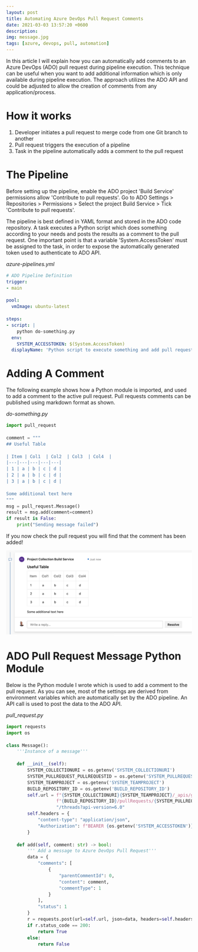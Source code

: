 ```yaml
---
layout: post
title: Automating Azure DevOps Pull Request Comments
date: 2021-03-03 13:57:20 +0600
description: 
img: message.jpg
tags: [azure, devops, pull, automation]
---
```


In this article I will explain how you can automatically add comments to an Azure DevOps (ADO) pull request during pipeline execution.  This technique can be useful when you want to add additional information which is only available during pipeline execution.  The approach utilizes the ADO API and could be adjusted to allow the creation of comments from any application/process.

# How it works 

1. Developer initiates a pull request to merge code from one Git branch to another
2. Pull request triggers the execution of a pipeline
3. Task in the pipeline automatically adds a comment to the pull request

# The Pipeline

Before setting up the pipeline, enable the ADO project 'Build Service' permissions allow 'Contribute to pull requests'.  Go to ADO Settings > Repositories > Permissions > Select the project Build Service > Tick 'Contribute to pull requests'.

The pipeline is best defined in YAML format and stored in the ADO code repository.  A task executes a Python script which does something according to your needs and posts the results as a comment to the pull request.  One important point is that a variable 'System.AccessToken' must be assigned to the task, in order to expose the automatically generated token used to authenticate to ADO API. 

*azure-pipelines.yml*
```yaml
# ADO Pipeline Definition
trigger:
- main

pool:
  vmImage: ubuntu-latest

steps:
- script: |
    python do-something.py
  env:
    SYSTEM_ACCESSTOKEN: $(System.AccessToken)
  displayName: 'Python script to execute something and add pull request comment'
```

# Adding A Comment

The following example shows how a Python module is imported, and used to add a comment to the active pull request.  Pull requests comments can be published using markdown format as shown.

*do-something.py*
```python
import pull_request

comment = """
## Useful Table

| Item | Col1  | Col2  | Col3  | Col4  |
|---|---|---|---|---|
| 1 | a | b | c | d |
| 2 | a | b | c | d |
| 3 | a | b | c | d |

Some additional text here
"""
msg = pull_request.Message()
result = msg.add(comment=comment)
if result is False:
    print("Sending message failed")
```

If you now check the pull request you will find that the comment has been added!

![](/assets/img/ado-pull-request/pull-request-comment.png)

# ADO Pull Request Message Python Module

Below is the Python module I wrote which is used to add a comment to the pull request.  As you can see, most of the settings are derived from environment variables which are automatically set by the ADO pipeline.  An API call is used to post the data to the ADO API.

*pull_request.py*
```python
import requests
import os

class Message():
    '''Instance of a message'''

    def __init__(self):
        SYSTEM_COLLECTIONURI = os.getenv('SYSTEM_COLLECTIONURI')
        SYSTEM_PULLREQUEST_PULLREQUESTID = os.getenv('SYSTEM_PULLREQUEST_PULLREQUESTID')
        SYSTEM_TEAMPROJECT = os.getenv('SYSTEM_TEAMPROJECT')
        BUILD_REPOSITORY_ID = os.getenv('BUILD_REPOSITORY_ID')
        self.url = f"{SYSTEM_COLLECTIONURI}{SYSTEM_TEAMPROJECT}/_apis/git/repositories/" \
                   f"{BUILD_REPOSITORY_ID}/pullRequests/{SYSTEM_PULLREQUEST_PULLREQUESTID}" \
                   "/threads?api-version=6.0"
        self.headers = {
            "content-type": "application/json",
            "Authorization": f"BEARER {os.getenv('SYSTEM_ACCESSTOKEN')}"
        }

    def add(self, comment: str) -> bool:
        ''' Add a message to Azure DevOps Pull Request'''
        data = {
            "comments": [
                {
                    "parentCommentId": 0,
                    "content": comment,
                    "commentType": 1
                }
            ],
            "status": 1
        }
        r = requests.post(url=self.url, json=data, headers=self.headers)
        if r.status_code == 200:
            return True
        else:
            return False
```